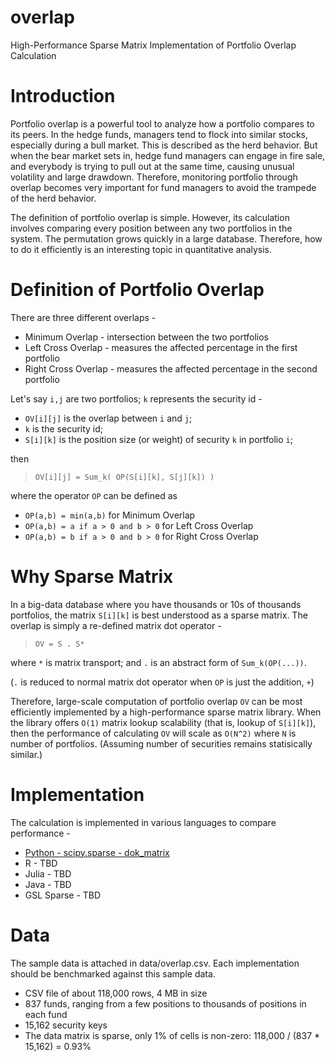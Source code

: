 overlap
=======

High-Performance Sparse Matrix Implementation of Portfolio Overlap Calculation

# Introduction

Portfolio overlap is a powerful tool to analyze how a portfolio compares to its peers. In the hedge funds, managers tend to flock into similar stocks, especially during a bull market. This is described as the herd behavior. But when the bear market sets in, hedge fund managers can engage in fire sale, and everybody is trying to pull out at the same time, causing unusual volatility and large drawdown. Therefore, monitoring portfolio through overlap becomes very important for fund managers to avoid the trampede of the herd behavior.

The definition of portfolio overlap is simple. However, its calculation involves comparing every position between any two portfolios in the system. The permutation grows quickly in a large database. Therefore, how to do it efficiently is an interesting topic in quantitative analysis.

# Definition of Portfolio Overlap

There are three different overlaps -
* Minimum Overlap - intersection between the two portfolios
* Left Cross Overlap - measures the affected percentage in the first portfolio 
* Right Cross Overlap - measures the affected percentage in the second portfolio

Let's say `i,j` are two portfolios; `k` represents the security id -
* `OV[i][j]` is the overlap between `i` and `j`; 
* `k` is the security id;
* `S[i][k]` is the position size (or weight) of security `k` in portfolio `i`;

then 

> `OV[i][j] = Sum_k( OP(S[i][k], S[j][k]) )`

where the operator `OP` can be defined as
* `OP(a,b) = min(a,b)` for Minimum Overlap
* `OP(a,b) = a if a > 0 and b > 0` for Left Cross Overlap
* `OP(a,b) = b if a > 0 and b > 0` for Right Cross Overlap

# Why Sparse Matrix

In a big-data database where you have thousands or 10s of thousands portfolios, the matrix `S[i][k]` is best understood as a sparse matrix. The overlap is simply a re-defined matrix dot operator -

> `OV = S . S*` 

where `*` is matrix transport; and `.` is an abstract form of `Sum_k(OP(...))`. 

(`.` is reduced to normal matrix dot operator when `OP` is just the addition, `+`)

Therefore, large-scale computation of portfolio overlap `OV` can be most efficiently implemented by a high-performance sparse matrix library. When the library offers `O(1)` matrix lookup scalability (that is, lookup of `S[i][k]`), then the performance of calculating `OV` will scale as `O(N^2)` where `N` is number of portfolios. (Assuming number of securities remains statisically similar.)

# Implementation

The calculation is implemented in various languages to compare performance -
* [Python - scipy.sparse - dok_matrix](https://github.com/slihn/overlap/blob/master/python/README.md)
* R - TBD
* Julia - TBD
* Java - TBD
* GSL Sparse - TBD

# Data

The sample data is attached in data/overlap.csv. Each implementation should be benchmarked against this sample data.

* CSV file of about 118,000 rows, 4 MB in size
* 837 funds, ranging from a few positions to thousands of positions in each fund
* 15,162 security keys
* The data matrix is sparse, only 1% of cells is non-zero: 118,000 / (837 * 15,162) = 0.93% 
